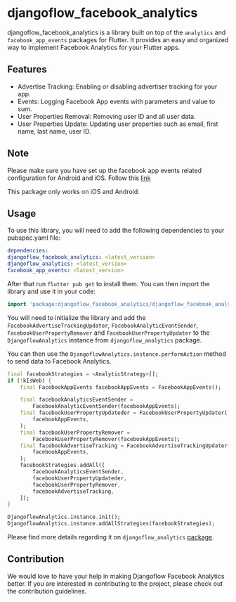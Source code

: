# djangoflow_facebook_analytics

djangoflow_facebook_analytics is a library built on top of the `analytics` and `facebook_app_events` packages for Flutter. It provides an easy and organized way to implement Facebook Analytics for your Flutter apps.

## Features

- Advertise Tracking: Enabling or disabling advertiser tracking for your app.
- Events: Logging Facebook App events with parameters and value to sum.
- User Properties Removal: Removing user ID and all user data.
- User Properties Update: Updating user properties such as email, first name, last name, user ID.

## Note

Please make sure you have set up the facebook app events related configuration for Android and iOS. Follow this [link](https://pub.dev/packages/facebook_app_events#setting-things-up)

This package only works on iOS and Android.

## Usage

To use this library, you will need to add the following dependencies to your pubspec.yaml file:

```yaml
dependencies:
djangoflow_facebook_analytics: <latest_version>
djangoflow_analytics: <latest_version>
facebook_app_events: <latest_version>
```

After that run `flutter pub get` to install them.
You can then import the library and use it in your code:

```dart
import 'package:djangoflow_facebook_analytics/djangoflow_facebook_analytics.dart';
```

You will need to initialize the library and add the `FacebookAdvertiseTrackingUpdater`, `FacebookAnalyticEventSender`, `FacebookUserPropertyRemover` and `FacebookUserPropertyUpdater` to the `DjangoflowAnalytics` instance from `djangoflow_analytics` package.

You can then use the `DjangoflowAnalytics.instance.performAction` method to send data to Facebook Analytics.

```dart
final facebookStrategies = <AnalyticStrategy>[];
if (!kIsWeb) {
    final FacebookAppEvents facebookAppEvents = FacebookAppEvents();

    final facebookAnalyticsEventSender =
        FacebookAnalyticEventSender(facebookAppEvents);
    final facebookUserPropertyUpdateder = FacebookUserPropertyUpdater(
        facebookAppEvents,
    );
    final facebookUserPropertyRemover =
        FacebookUserPropertyRemover(facebookAppEvents);
    final facebookAdvertiseTracking = FacebookAdvertiseTrackingUpdater(
        facebookAppEvents,
    );
    facebookStrategies.addAll([
        facebookAnalyticsEventSender,
        facebookUserPropertyUpdateder,
        facebookUserPropertyRemover,
        facebookAdvertiseTracking,
    ]);
}

DjangoflowAnalytics.instance.init();
DjangoflowAnalytics.instance.addAllStrategies(facebookStrategies);
```

Please find more details regarding it on `djangoflow_analytics` [package](https://pub.dev/packages/djangoflow_analytics).

## Contribution

We would love to have your help in making Djangoflow Facebook Analytics better. If you are interested in contributing to the project, please check out the contribution guidelines.
